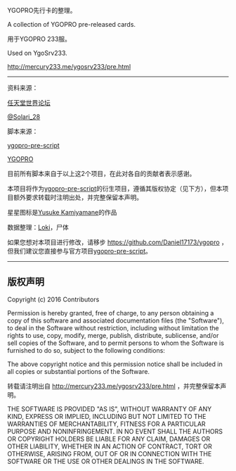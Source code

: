 YGOPRO先行卡的整理。

A collection of YGOPRO pre-released cards.

用于YGOPRO 233服。

Used on YgoSrv233.

http://mercury233.me/ygosrv233/pre.html

*****

资料来源：

[任天堂世界论坛](http://bbs.newwise.com/forum-8-1.html)

[@Solari_28](https://twitter.com/Solari_28)

脚本来源：

[ygopro-pre-script](https://github.com/Fluorohydride/ygopro-pre-script)

[YGOPRO](https://github.com/Fluorohydride/ygopro-scripts)

目前所有脚本来自于以上这2个项目，在此对各自的贡献者表示感谢。

本项目将作为[ygopro-pre-script](https://github.com/Fluorohydride/ygopro-pre-script)的衍生项目，遵循其版权协定（见下方），但本项目额外要求转载时注明出处，并完整保留本声明。

星星图标是[Yusuke Kamiyamane](http://p.yusukekamiyamane.com/)的作品

数据整理：[Loki](https://twitter.com/Daniel17173)，尸体

如果您想对本项目进行修改，请移步 https://github.com/Daniel17173/ygopro ，但我们建议您直接参与官方项目[ygopro-pre-script](https://github.com/Fluorohydride/ygopro-pre-script)。

------------------------------
版权声明
------------------------------
Copyright (c) 2016 Contributors

Permission is hereby granted, free of charge, to any person obtaining a copy of this software and associated documentation files (the "Software"), to deal in the Software without restriction, including without limitation the rights to use, copy, modify, merge, publish, distribute, sublicense, and/or sell copies of the Software, and to permit persons to whom the Software is furnished to do so, subject to the following conditions:

The above copyright notice and this permission notice shall be included in all copies or substantial portions of the Software.

转载请注明出自 http://mercury233.me/ygosrv233/pre.html ，并完整保留本声明。

THE SOFTWARE IS PROVIDED "AS IS", WITHOUT WARRANTY OF ANY KIND, EXPRESS OR IMPLIED, INCLUDING BUT NOT LIMITED TO THE WARRANTIES OF MERCHANTABILITY, FITNESS FOR A PARTICULAR PURPOSE AND NONINFRINGEMENT. IN NO EVENT SHALL THE AUTHORS OR COPYRIGHT HOLDERS BE LIABLE FOR ANY CLAIM, DAMAGES OR OTHER LIABILITY, WHETHER IN AN ACTION OF CONTRACT, TORT OR OTHERWISE, ARISING FROM, OUT OF OR IN CONNECTION WITH THE SOFTWARE OR THE USE OR OTHER DEALINGS IN THE SOFTWARE.
